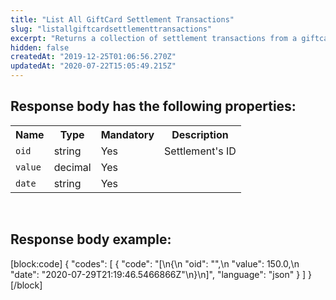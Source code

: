 ```yaml
---
title: "List All GiftCard Settlement Transactions"
slug: "listallgiftcardsettlementtransactions"
excerpt: "Returns a collection of settlement transactions from a giftcard."
hidden: false
createdAt: "2019-12-25T01:06:56.270Z"
updatedAt: "2020-07-22T15:05:49.215Z"
---
```

## Response body has the following properties:
<table>
    <tr>
        <th>Name</th>
        <th>Type</th>
        <th>Mandatory</th>
        <th>Description</th>
    </tr>
    <tr>
        <td><code>oid</code></td>
        <td>string</td>
        <td>Yes</td>
        <td>Settlement's ID</td>
    </tr>
 <tr>
        <td><code>value</code></td>
        <td>decimal</td>
        <td>Yes</td>
        <td></td>
    </tr>
 <tr>
        <td><code>date</code></td>
        <td>string</td>
        <td>Yes</td>
        <td></td>
    </tr>
 </table>

<br>

## Response body example:
[block:code]
{
  "codes": [
    {
      "code": "[\n{\n        \"oid\": \"\",\n        \"value\": 150.0,\n        \"date\": \"2020-07-29T21:19:46.5466866Z\"\n}\n]",
      "language": "json"
    }
  ]
}
[/block]